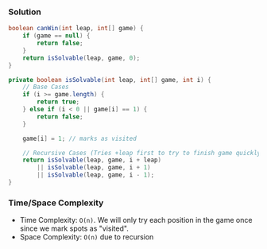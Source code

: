 ### Solution

```java
boolean canWin(int leap, int[] game) {
    if (game == null) {
        return false;
    }
    return isSolvable(leap, game, 0);
}

private boolean isSolvable(int leap, int[] game, int i) {
    // Base Cases
    if (i >= game.length) {
        return true;
    } else if (i < 0 || game[i] == 1) {
        return false;
    }

    game[i] = 1; // marks as visited

    // Recursive Cases (Tries +leap first to try to finish game quickly)
    return isSolvable(leap, game, i + leap)
        || isSolvable(leap, game, i + 1)
        || isSolvable(leap, game, i - 1);
}
```

### Time/Space Complexity

-  Time Complexity: `O(n)`. We will only try each position in the game once since we mark spots as "visited".
- Space Complexity: `O(n)` due to recursion
